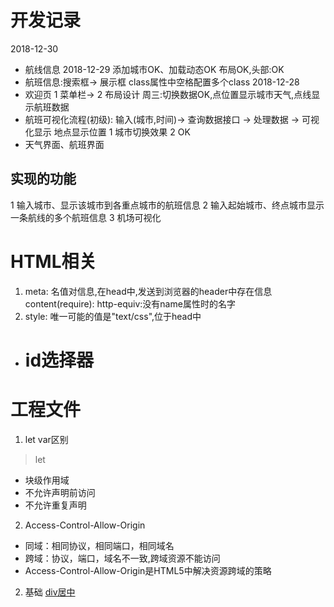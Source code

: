 # 开发记录
2018-12-30
* 航线信息
2018-12-29
添加城市OK、加载动态OK
布局OK,头部:OK
* 航班信息:搜索框-> 展示框
class属性中空格配置多个class
2018-12-28
* 欢迎页
1 菜单栏-> 2 布局设计
周三:切换数据OK,点位置显示城市天气,点线显示航班数据
* 航班可视化流程(初级):
输入(城市,时间)-> 查询数据接口 -> 处理数据 -> 可视化显示
地点显示位置
1 城市切换效果 2 OK
* 天气界面、航班界面
## 实现的功能
1 输入城市、显示该城市到各重点城市的航班信息
2 输入起始城市、终点城市显示一条航线的多个航班信息
3 机场可视化
# HTML相关
1. meta: 名值对信息,在head中,发送到浏览器的header中存在信息
content(require):
http-equiv:没有name属性时的名字
2. style: 唯一可能的值是"text/css",位于head中
* # id选择器
# 工程文件
1. let var区别
> let
* 块级作用域
* 不允许声明前访问
* 不允许重复声明
2. Access-Control-Allow-Origin
* 同域：相同协议，相同端口，相同域名
* 跨域：协议，端口，域名不一致,跨域资源不能访问
* Access-Control-Allow-Origin是HTML5中解决资源跨域的策略
2. 基础
[div居中](https://blog.csdn.net/qq_32623363/article/details/77101971)
